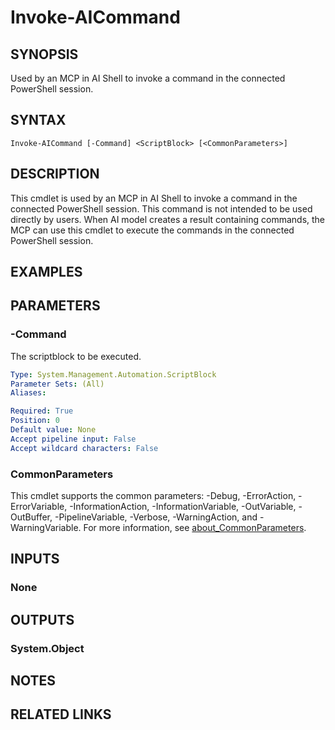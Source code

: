 ﻿---
external help file: AIShell.Integration.dll-Help.xml
Module Name: AIShell
ms.custom: 1.0.0-preview.6
ms.date: 08/25/2025
online version: https://learn.microsoft.com/en-us/powershell/module/aishell/invoke-aicommand?view=ps-modules&wt.mc_id=ps-gethelp
schema: 2.0.0
---

# Invoke-AICommand

## SYNOPSIS

Used by an MCP in AI Shell to invoke a command in the connected PowerShell session.

## SYNTAX

```
Invoke-AICommand [-Command] <ScriptBlock> [<CommonParameters>]
```

## DESCRIPTION

This cmdlet is used by an MCP in AI Shell to invoke a command in the connected PowerShell session.
This command is not intended to be used directly by users. When AI model creates a result containing
commands, the MCP can use this cmdlet to execute the commands in the connected PowerShell session.

## EXAMPLES

## PARAMETERS

### -Command

The scriptblock to be executed.

```yaml
Type: System.Management.Automation.ScriptBlock
Parameter Sets: (All)
Aliases:

Required: True
Position: 0
Default value: None
Accept pipeline input: False
Accept wildcard characters: False
```

### CommonParameters

This cmdlet supports the common parameters: -Debug, -ErrorAction, -ErrorVariable,
-InformationAction, -InformationVariable, -OutVariable, -OutBuffer, -PipelineVariable, -Verbose,
-WarningAction, and -WarningVariable. For more information, see
[about_CommonParameters](http://go.microsoft.com/fwlink/?LinkID=113216).

## INPUTS

### None

## OUTPUTS

### System.Object

## NOTES

## RELATED LINKS
